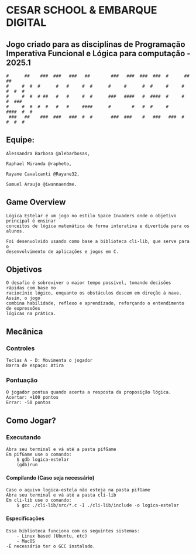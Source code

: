 # CESAR SCHOOL & EMBARQUE DIGITAL


## Jogo criado para as disciplinas de Programação Imperativa Funcional e Lógica para computação - 2025.1


    #      ##    ###  ###   ###   ##        ###   ###  ###  ###  #      ##    ##
    #     #  #  #      #   #     #  #      #     #      #  #     #     #  #  #  #
    #     #  #  # ##   #   #     #  #      ###   ####   #  ####  #     #  #  ### 
    #     #  #  #  #   #   #     ####      #        #   #  #     #     ####  #  #
     ###   ##    ###  ###   ###  #  #       ###  ###    #   ###   ###  #  #  #  #


## Equipe:

    Alessandra Barbosa @alebarbosas,

    Raphael Miranda @rapheto,

    Rayane Cavalcanti @Rayane32,
    
    Samuel Araujo @iwannaendme.


## Game Overview
    Lógica Estelar é um jogo no estilo Space Invaders onde o objetivo principal é ensinar 
    conceitos de lógica matemática de forma interativa e divertida para os alunos.

    Foi desenvolvido usando como base a biblioteca cli-lib, que serve para o
    desenvolvimento de aplicações e jogos em C.




## Objetivos
    O desafio é sobreviver o maior tempo possível, tomando decisões rápidas com base no
    raciocínio lógico, enquanto os obstáculos descem em direção à nave. Assim, o jogo
    combina habilidade, reflexo e aprendizado, reforçando o entendimento de expressões
    lógicas na prática.

## Mecânica


### Controles
    Teclas A - D: Movimenta o jogador
    Barra de espaço: Atira


### Pontuação
    O jogador pontua quando acerta a resposta da proposição lógica.
    Acertar: +100 pontos
    Errar: -50 pontos


## Como Jogar?


### Executando
    Abra seu terminal e vá até a pasta pifGame
    Em pifGame use o comando:
        $ gdb logica-estelar
        (gdb)run


#### Compilando (Caso seja necessário)
    Caso o aquivo logica-estela não esteja na pasta pifGame
    Abra seu terminal e vá até a pasta cli-lib
    Em cli-lib use o comando:
        $ gcc ./cli-lib/src/*.c -I ./cli-lib/include -o logica-estelar


#### Especificações
    Essa biblioteca funciona com os seguintes sistemas:
        - Linux based (Ubuntu, etc)
        - MacOS
    -É necessário ter o GCC instalado.